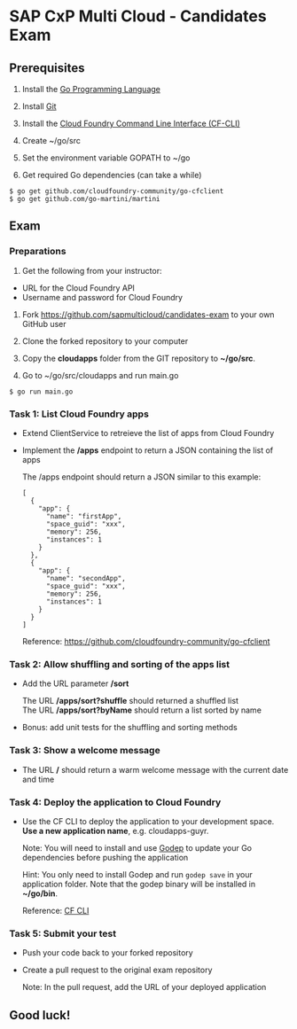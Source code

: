 # SAP CxP Multi Cloud - Candidates Exam

## Prerequisites

1. Install the [Go Programming Language](https://golang.org/dl/)

1. Install [Git](https://git-scm.com/downloads)

1. Install the [Cloud Foundry Command Line Interface (CF-CLI)](https://github.com/cloudfoundry/cli#downloads)

1. Create ~/go/src

1. Set the environment variable GOPATH to ~/go

1. Get required Go dependencies (can take a while)

 ```
 $ go get github.com/cloudfoundry-community/go-cfclient
 $ go get github.com/go-martini/martini
 ```

## Exam

### Preparations
 
1. Get the following from your instructor:

  * URL for the Cloud Foundry API
  * Username and password for Cloud Foundry

1. Fork https://github.com/sapmulticloud/candidates-exam to your own GitHub user

1. Clone the forked repository to your computer

1. Copy the **cloudapps** folder from the GIT repository to **~/go/src**.

1. Go to ~/go/src/cloudapps and run main.go

  `$ go run main.go`
  
### Task 1: List Cloud Foundry apps

* Extend ClientService to retreieve the list of apps from Cloud Foundry

* Implement the **/apps** endpoint to return a JSON containing the list of apps

  The /apps endpoint should return a JSON similar to this example:
  ```
  [
    {
      "app": {
        "name": "firstApp",
        "space_guid": "xxx",
        "memory": 256,
        "instances": 1
      }
    },
    {
      "app": {
        "name": "secondApp",
        "space_guid": "xxx",
        "memory": 256,
        "instances": 1
      }
    }
  ]
  ```
  
  Reference: https://github.com/cloudfoundry-community/go-cfclient

### Task 2: Allow shuffling and sorting of the apps list

* Add the URL parameter **/sort**

  The URL **/apps/sort?shuffle** should returned a shuffled list  
  The URL **/apps/sort?byName** should return a list sorted by name
  
* Bonus: add unit tests for the shuffling and sorting methods

### Task 3: Show a welcome message

* The URL **/** should return a warm welcome message with the current date and time

### Task 4: Deploy the application to Cloud Foundry

* Use the CF CLI to deploy the application to your development space. **Use a new application name**, e.g. cloudapps-guyr.

  Note: You will need to install and use [Godep](https://github.com/tools/godep) to update your Go dependencies before pushing the application
  
  Hint: You only need to install Godep and run `godep save` in your application folder. Note that the godep binary will be installed in **~/go/bin**.

  Reference: [CF CLI](https://docs.cloudfoundry.org/cf-cli/)
  
### Task 5: Submit your test

* Push your code back to your forked repository

* Create a pull request to the original exam repository

  Note: In the pull request, add the URL of your deployed application

## Good luck!
